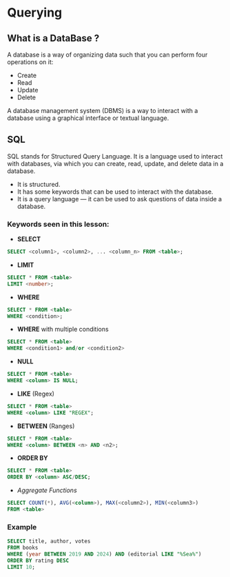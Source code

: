 # Querying 

## What is a DataBase ?

A database is a way of organizing data such that you can perform four operations on it: 

- Create
- Read
- Update
- Delete

A database management system (DBMS) is a way to interact with a database using a graphical interface or textual language.

## SQL

SQL stands for Structured Query Language. It is a language used to interact with databases, via which you can create, read, update, and delete data in a database. 

- It is structured.
- It has some keywords that can be used to interact with the database.
- It is a query language — it can be used to ask questions of data inside a database.

### Keywords seen in this lesson:

- **SELECT**
```SQL
SELECT <column1>, <column2>, ... <column_n> FROM <table>;
```
- **LIMIT**
```SQL
SELECT * FROM <table>
LIMIT <number>;
```
- **WHERE**
```SQL
SELECT * FROM <table>
WHERE <condition>; 
```
- **WHERE** with multiple conditions
```SQL
SELECT * FROM <table>
WHERE <condition1> and/or <condition2>
```
- **NULL**
```SQL
SELECT * FROM <table>
WHERE <column> IS NULL; 
```
- **LIKE** (Regex)
```SQL
SELECT * FROM <table>
WHERE <column> LIKE "REGEX"; 
```
- **BETWEEN** (Ranges)
```SQL
SELECT * FROM <table>
WHERE <column> BETWEEN <n> AND <n2>; 
```
- **ORDER BY**
```SQL
SELECT * FROM <table>
ORDER BY <column> ASC/DESC; 
```
- *Aggregate Functions*
```SQL
SELECT COUNT(*), AVG(<column>), MAX(<column2>), MIN(<column3>)
FROM <table>
```

### Example
``` SQL
SELECT title, author, votes
FROM books
WHERE (year BETWEEN 2019 AND 2024) AND (editorial LIKE "%Sea%")
ORDER BY rating DESC
LIMIT 10;
```
